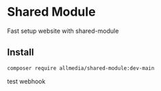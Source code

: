 # Shared Module

Fast setup website with shared-module

## Install
```bash
composer require allmedia/shared-module:dev-main
```

test webhook
